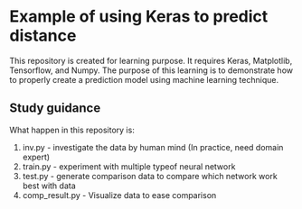 # Example of using Keras to predict distance
This repository is created for learning purpose. It requires Keras, Matplotlib, Tensorflow, and Numpy. The purpose of this learning is to demonstrate how to properly create a prediction model using machine learning technique.

## Study guidance
What happen in this repository is:
1. inv.py - investigate the data by human mind (In practice, need domain expert)
2. train.py - experiment with multiple typeof neural network
3. test.py - generate comparison data to compare which network work best with data
4. comp_result.py - Visualize data to ease comparison
